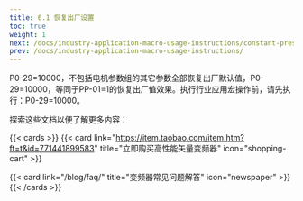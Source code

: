 ```yaml
---
title: 6.1 恢复出厂设置
toc: true
weight: 1
next: /docs/industry-application-macro-usage-instructions/constant-pressure-water-supply-macro-settings/
prev: /docs/industry-application-macro-usage-instructions/
---
```


P0-29=10000，不包括电机参数组的其它参数全部恢复出厂默认值，P0-29=10000，等同于PP-01=1的恢复出厂值效果。执行行业应用宏操作前，请先执行：P0-29=10000。

探索这些文档以便了解更多内容：

{{< cards >}}
  {{< card link="https://item.taobao.com/item.htm?ft=t&id=771441899583" title="立即购买高性能矢量变频器" icon="shopping-cart" >}}

  {{< card link="/blog/faq/" title="变频器常见问题解答" icon="newspaper" >}}
{{< /cards >}}	
